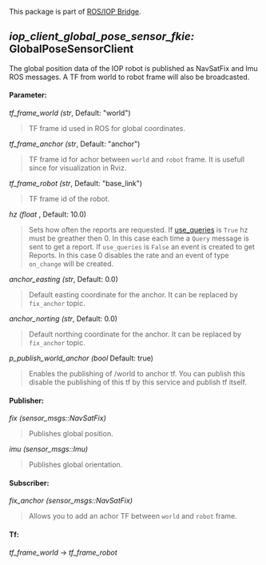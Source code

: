 This package is part of [ROS/IOP Bridge](https://github.com/fkie/iop_core/blob/master/README.md).


## _iop_client_global_pose_sensor_fkie:_ GlobalPoseSensorClient

The global position data of the IOP robot is published as NavSatFix and Imu ROS messages. A TF from world to robot frame will also be broadcasted.

#### Parameter:

_tf_frame_world (str_, Default: "world")

> TF frame id used in ROS for global coordinates.

_tf_frame_anchor (str_, Default: "anchor")

> TF frame id for achor between `world` and `robot` frame. It is usefull since for visualization in Rviz.

_tf_frame_robot (str_, Default: "base_link")

> TF frame id of the robot.

_hz (float_ , Default: 10.0)

> Sets how often the reports are requested. If [use_queries](https://github.com/fkie/iop_core/blob/master/iop_ocu_slavelib_fkie/README.md#parameter) is ```True``` hz must be greather then 0. In this case each time a ```Query``` message is sent to get a report. If ```use_queries``` is ```False``` an event is created to get Reports. In this case 0 disables the rate and an event of type ```on_change``` will be created.

_anchor_easting (str_, Default: 0.0)

> Default easting coordinate for the anchor. It can be replaced by `fix_anchor` topic.

_anchor_norting (str_, Default: 0.0)

> Default northing coordinate for the anchor. It can be replaced by `fix_anchor` topic.

_p_publish_world_anchor (bool_ Default: true)

> Enables the publishing of /world to anchor tf. You can publish this disable the publishing of this tf by this service and publish tf itself.

#### Publisher:

_fix (sensor_msgs::NavSatFix)_

> Publishes global position.

_imu (sensor_msgs::Imu)_

> Publishes global orientation.

#### Subscriber:

_fix_anchor (sensor_msgs::NavSatFix)_

> Allows you to add an achor TF between `world` and `robot` frame.

#### Tf:

_tf_frame_world_ -> _tf_frame_robot_

